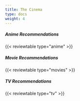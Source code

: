 ```yaml
---
title: The Cinema
type: docs
weight: 4
---
```


##### Anime Recommendations
{{< reviewtable type="anime" >}}

<!-- [
  { "title": "Kaiju No. 8", "rating": "", "comments": "" },
  { "title": "Oshi No Ko", "rating": "", "comments": "" },
  { "title": "Girls Last Tour", "rating": "", "comments": "" },
  { "title": "Nichijou", "rating": "", "comments": "" },
  { "title": "Lycoris Recoil", "rating": "", "comments": "" },
  { "title": "Frieren", "rating": "", "comments": "" },
  { "title": "Violet Evergarden", "rating": "", "comments": "" },
  { "title": "Clannad", "rating": "", "comments": "" },
  { "title": "Vinland Saga", "rating": "", "comments": "" },
  { "title": "Bocchi", "rating": "", "comments": "" },
  { "title": "A Place Further Than The Universe", "rating": "", "comments": "" },
  { "title": "A Lull in the Sea", "rating": "", "comments": "" },
  { "title": "Samurai Champloo", "rating": "", "comments": "" },
  { "title": "Paranoia Agent", "rating": "", "comments": "" },
  { "title": "Anohana", "rating": "", "comments": "" },
  { "title": "Cowboy Bebop", "rating": "", "comments": "" },
  { "title": "Gurren Lagann", "rating": "", "comments": "" },
  { "title": "Shirobako", "rating": "", "comments": "" },
  { "title": "K-On!", "rating": "", "comments": "" },
  { "title": "Aggretsuko", "rating": "", "comments": "" },
  { "title": "Love Live! Sunshine!!", "rating": "", "comments": "" },
  { "title": "The Apothecary Diaries", "rating": "", "comments": "" },
  { "title": "Keep Your Hands Off Eizouken!", "rating": "", "comments": "" },
  { "title": "Bocchi the Rock!", "rating": "", "comments": "" },
  { "title": "Sound! Euphonium", "rating": "", "comments": "" },
  { "title": "Chihayafuru", "rating": "", "comments": "" },
  { "title": "School Rumble", "rating": "", "comments": "" },
  { "title": "Full Metal Panic? Fumoffu", "rating": "", "comments": "" },
  { "title": "Monthly Girls' Nozaki-kun", "rating": "", "comments": "" },
  { "title": "Ga-Ra-Ku-Ta: Mr. Stain on Junk Alley", "rating": "", "comments": "" },
  { "title": "Hinamatsuri", "rating": "", "comments": "" },
  { "title": "Death Note", "rating": "", "comments": "" },
  { "title": "Delicious in Dungeon", "rating": "", "comments": "" },
  { "title": "Haikyu!!", "rating": "", "comments": "" },
  { "title": "Ranking of Kings", "rating": "", "comments": "" },
  { "title": "Pluto", "rating": "", "comments": "" },
  { "title": "Fullmetal Alchemist: Brotherhood", "rating": "", "comments": "" },
  { "title": "Monster", "rating": "", "comments": "" },
  { "title": "Toradora", "rating": "", "comments": "" },
  { "title": "Steins;Gate", "rating": "", "comments": "" },
  { "title": "Mob Psycho", "rating": "", "comments": "" },
  { "title": "Laid-Back Camp", "rating": "", "comments": "" },
  { "title": "Barakamon", "rating": "", "comments": "" },
  { "title": "Sweetness and Lightning", "rating": "", "comments": "" },
  { "title": "Hyouka", "rating": "", "comments": "" },
  { "title": "Natsume's Book of Friends", "rating": "", "comments": "" },
  { "title": "Mushi-Shi", "rating": "", "comments": "" },
  { "title": "Usagi Drop", "rating": "", "comments": "" },
  { "title": "Little Jumbo", "rating": "", "comments": "" },
  { "title": "Death Parade", "rating": "", "comments": "" },
  { "title": "Ping Pong the Animation", "rating": "", "comments": "" },
  { "title": "Hajime no Ippo", "rating": "", "comments": "" },
  { "title": "The Melancholy of Haruhi Suzumiya", "rating": "", "comments": "" },
  { "title": "Silver Spoon", "rating": "", "comments": "" },
  { "title": "Perfect Blue", "rating": "", "comments": "" },
  { "title": "Blue Giant", "rating": "", "comments": "" },
  { "title": "On-Gaku: Our Sound", "rating": "", "comments": "" },
  { "title": "Only Yesterday", "rating": "", "comments": "" },
  { "title": "Words Bubble Up Like Soda Pop", "rating": "", "comments": "" },
  { "title": "Ringing Bell", "rating": "", "comments": "" }
] -->

##### Movie Recommendations
{{< reviewtable type="movies" >}}

##### TV Recommendations
{{< reviewtable type="tv" >}}

<script src="https://static.esvmedia.org/crossref/crossref.min.js" type="text/javascript"></script>